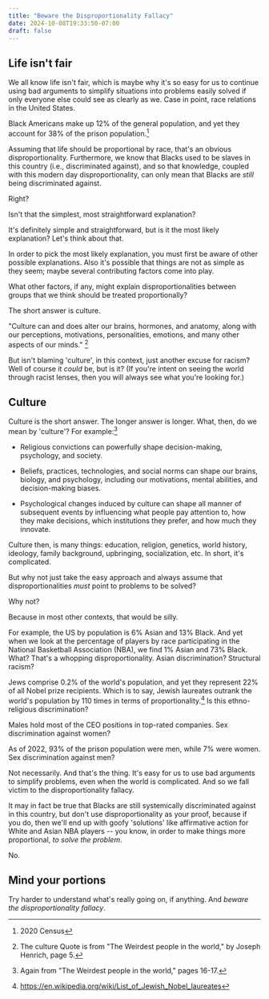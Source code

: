 ```yaml
---
title: "Beware the Disproportionality Fallacy"
date: 2024-10-08T19:33:50-07:00
draft: false
---
```


## Life isn't fair

We all know life isn't fair, which is maybe why it's so easy for us
to continue using bad arguments to simplify situations into problems
easily solved if only everyone else could see as clearly as we. Case
in point, race relations in the United States.

Black Americans make up 12% of the general population, and yet they
account for 38% of the prison population.[^1]

Assuming that life should be proportional by race, that's an obvious
disproportionality. Furthermore, we know that Blacks used to be
slaves in this country (i.e., discriminated against), and so that
knowledge, coupled with this modern day disproportionality, can only
mean that Blacks are _still_ being discriminated against.

Right?

Isn't that the simplest, most straightforward explanation?

It's definitely simple and straightforward, but is it the most
likely explanation? Let's think about that.

In order to pick the most likely explanation, you must first be aware
of other possible explanations. Also it's possible that things are
not as simple as they seem; maybe several contributing factors come
into play.

What other factors, if any, might explain disproportionalities
between groups that we think should be treated proportionally?

The short answer is culture.

"Culture can and does alter our brains, hormones, and anatomy, along
with our perceptions, motivations, personalities, emotions, and many
other aspects of our minds." [^2]

But isn't blaming 'culture', in this context, just another excuse for
racism? Well of course it _could_ be, but is it? (If you're intent on
seeing the world through racist lenses, then you will always see what
you're looking for.)

## Culture

Culture is the short answer. The longer answer is longer. What, then,
do we mean by 'culture'? For example:[^3]


 * Religious convictions can powerfully shape decision-making,
   psychology, and society.


 * Beliefs, practices, technologies, and social norms can shape our
   brains, biology, and psychology, including our motivations, mental
   abilities, and decision-making biases.

 * Psychological changes induced by culture can shape all manner of
   subsequent events by influencing what people pay attention to, how
   they make decisions, which institutions they prefer, and how much
   they innovate.


Culture then, is many things: education, religion, genetics, world
history, ideology, family background, upbringing, socialization, etc.
In short, it's complicated.

But why not just take the easy approach and always assume that
disproportionalities _must_ point to problems to be solved?

Why not?

Because in most other contexts, that would be silly.

For example, the US by population is 6% Asian and 13% Black. And
yet when we look at the percentage of players by race
participating in the National Basketball Association (NBA), we find
1% Asian and 73% Black. What? That's a whopping disproportionality. Asian
discrimination? Structural racism?

Jews comprise 0.2% of the world's population, and yet they represent
22% of all Nobel prize recipients. Which is to say, Jewish laureates
outrank the world's population by 110 times in terms of
proportionality.[^4] Is this ethno-religious discrimination?

Males hold most of the CEO positions in top-rated companies.
Sex discrimination against women?

As of 2022, 93% of the prison population were men, while 7% were
women. Sex discrimination against men?


Not necessarily. And that's the thing. It's easy for us to use bad
arguments to simplify problems, even when the world is complicated.
And so we fall victim to the disproportionality fallacy.

It may in fact be true that Blacks are still systemically
discriminated against in this country, but don't use
disproportionality as your proof, because if you do, then we'll end
up with goofy 'solutions' like affirmative action for White and Asian
NBA players -- you know, in order to make things more proportional,
_to solve the problem_.

No.

## Mind your portions

Try harder to understand what's really going on, if anything.
And _beware the disproportionality fallacy_.


[^1]: 2020 Census 
[^2]: The culture Quote is from "The Weirdest people in the world," by Joseph Henrich, page 5.
[^3]: Again from "The Weirdest people in the world," pages 16-17.
[^4]: https://en.wikipedia.org/wiki/List_of_Jewish_Nobel_laureates
